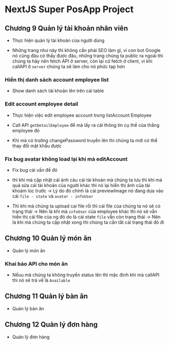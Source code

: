 # NextJS Super PosApp Project

## Chương 9 Quản lý tài khoản nhân viên

- Thực hiện quản lý tài khoản của người dùng

- Những trang như này thì không cần phải SEO làm gì, vì con bot Google nó cũng đâu có thấy được đâu, những trang chúng ta public ra ngoài thì chúng ta hãy nên fetch API ở server, còn lại cứ fetch ở client, vì khi callAPI ở `server` chúng ta sẽ làm cho nó phức tạp hơn

### Hiển thị danh sách account employee list

- Show danh sách tài khoản lên trên cái table

### Edit account employee detail

- Thực hiện việc edit employee account trong listAccount Employee

- Call API `getDetailEmployee` để mà lấy ra cái thông tin cụ thể của thằng employee đó

- Khi mà có trường changePassword truyền lên thì chúng ta mới có thể thay đổi mật
  khẩu được

### Fix bug avatar không load lại khi mà editAccount

- Fix bug cái vấn đề đó

- thì khi mà cập nhật cái ảnh cảu cái tài khoản mà chúng ta lưu thì khi mà quá sửa cái tài khoản của người khác thì nó lại hiển thị ảnh của tài khoảm lúc trước -> Lý do đó chính là cái previewImage nó đang dựa vào cái `file - state` và `avatar - infoUser`

- Thì khi mà chúng ta upload cai file rồi thì cái file của chúng ta nó sẽ có trạng thái -> Nên là khi mà `infoUser` của employee khác thì nó sẽ vẫn hiển thị cái file của ng đó do là cái state `file` vẫn còn trạng thái -> Nên là khi mà chúng ta cập nhật xong thì chúng ta cần tắt cái trạng thái đó đi

## Chương 10 Quản lý món ăn

- Quản lý món ăn

### Khai báo API cho món ăn

- Nếuu mà chúng ta không truyền status lên thì mặc định khi mà callAPI thì nó sẽ trả về là `Available`

## Chương 11 Quản lý bàn ăn

- Quản lý bàn ăn

## Chương 12 Quản lý đơn hàng

- Quản lý đơn hàng
